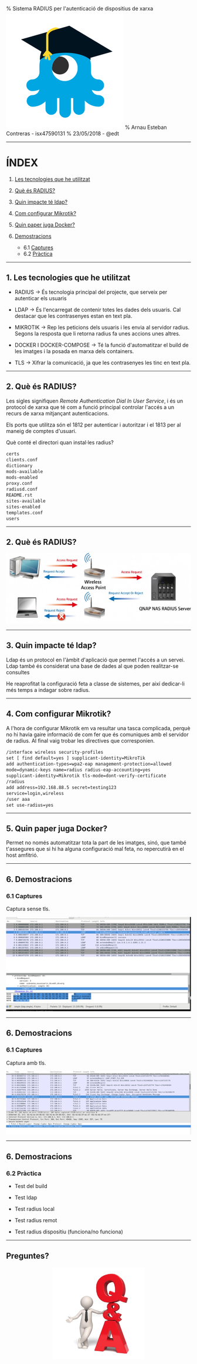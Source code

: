 % Sistema RADIUS per l'autenticació de dispositius de xarxa <br> ![img](octo-grad.svg)
% Arnau Esteban Contreras - isx47590131
% 23/05/2018 - @edt

---

# ÍNDEX

1. [Les tecnologies que he utilitzat](#1.-Les-tecnologies-que-he-utilitzat)

2. [Què és RADIUS?](#2.-Què-és-RADIUS?)

3. [Quin impacte té ldap?](#3.-Quin-impacte-té-ldap?)

4. [Com configurar Mikrotik?](#4.-Com-configurar-Mikrotik?)

5. [Quin paper juga Docker?](#5.-Quin-paper-juga-Docker?)

6. [Demostracions](#6.-Demostracions)

    + 6.1 [Captures](#6.1-Captures)
    + 6.2 [Pràctica](#6.2-Pràctica)

---

## 1. Les tecnologies que he utilitzat

+ RADIUS -> És tecnologia principal del projecte, que serveix per autenticar els usuaris

+ LDAP -> És l'encarregat de contenir totes les dades dels usuaris. Cal destacar que les contrasenyes estan en text pla.

+ MIKROTIK -> Rep les peticions dels usuaris i les envia al servidor radius. Segons la resposta que li retorna radius fa unes accions unes altres.

+ DOCKER I DOCKER-COMPOSE -> Té la funció d'automatitzar el build de les imatges i la posada en marxa dels containers.

+ TLS -> Xifrar la comunicació, ja que les contrasenyes les tinc en text pla.

---

## 2. Què és RADIUS?

Les sigles signifiquen *Remote Authentication Dial In User Service*, i és un protocol de xarxa que té com a funció principal controlar l'accés a un recurs de xarxa mitjançant autenticacions.

Els ports que utilitza són el 1812 per autenticar i autoritzar i el 1813 per al maneig de comptes d'usuari.

Què conté el directori quan instal·les radius?

```
certs
clients.conf
dictionary
mods-available
mods-enabled
proxy.conf
radiusd.conf
README.rst
sites-available
sites-enabled
templates.conf
users
```

---

## 2. Què és RADIUS?

<img src="server_radius.jpg">

---

## 3. Quin impacte té ldap?

Ldap és un protocol en l'àmbit d'aplicació que permet l'accés a un servei. Ldap també és considerat una base de dades al que poden realitzar-se consultes

He reaprofitat la configuració feta a classe de sistemes, per així dedicar-li més temps a indagar sobre radius.

---

## 4. Com configurar Mikrotik?

A l'hora de configurar Mikrotik em va resultar una tasca complicada, perquè no hi havia gaire informació de com fer que és comuniques amb el servidor de radius. Al final vaig trobar les directives que corresponien.

```
/interface wireless security-profiles
set [ find default=yes ] supplicant-identity=MikroTik
add authentication-types=wpa2-eap management-protection=allowed 
mode=dynamic-keys name=radius radius-eap-accounting=yes 
supplicant-identity=Mikrotik tls-mode=dont-verify-certificate
/radius
add address=192.168.88.5 secret=testing123 
service=login,wireless
/user aaa
set use-radius=yes
```

---

## 5. Quin paper juga Docker?

Permet no només automatitzar tota la part de les imatges, sinó, que també t'assegures que si hi ha alguna configuració mal feta, no repercutirà en el host amfitrió.

---

## 6. Demostracions

### 6.1 Captures

Captura sense tls.

<img src="captura-no-tls.png">


---

## 6. Demostracions

### 6.1 Captures

Captura amb tls.

<img src="captura-tls.png">

---

## 6. Demostracions

### 6.2 Pràctica

+ Test del build

+ Test ldap

+ Test radius local

+ Test radius remot

+ Test radius dispositiu (funciona/no funciona)

---

## Preguntes?

<img src="ddubtes.jpg" style="display: block;
    margin-left: auto;
    margin-right: auto;
    width: 50%;">